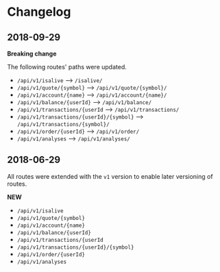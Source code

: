 # Changelog

## 2018-09-29

**Breaking change**

The following routes' paths were updated.

* `/api/v1/isalive` --> `/isalive/` 
* `/api/v1/quote/{symbol}` --> `/api/v1/quote/{symbol}/`
* `/api/v1/account/{name}` --> `/api/v1/account/{name}/`
* `/api/v1/balance/{userId}` --> `/api/v1/balance/`
* `/api/v1/transactions/{userId` --> `/api/v1/transactions/`
* `/api/v1/transactions/{userId}/{symbol}` --> `/api/v1/transactions/{symbol}/`
* `/api/v1/order/{userId}` --> `/api/v1/order/`
* `/api/v1/analyses` --> `/api/v1/analyses/`

## 2018-06-29

All routes were extended with the `v1` version to enable later versioning of routes.

**NEW**

* `/api/v1/isalive`
* `/api/v1/quote/{symbol}`
* `/api/v1/account/{name}`
* `/api/v1/balance/{userId}`
* `/api/v1/transactions/{userId`
* `/api/v1/transactions/{userId}/{symbol}`
* `/api/v1/order/{userId}`
* `/api/v1/analyses`
